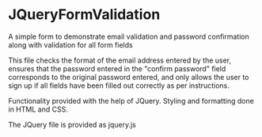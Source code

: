 # JQueryFormValidation
A simple form to demonstrate email validation and password confirmation along with validation for all form fields

This file checks the format of the email address entered by the user, ensures that the password entered in the "confirm password" field corresponds to the original password entered, and only allows the user to sign up if all fields have been filled out correctly as per instructions.

Functionality provided with the help of JQuery. Styling and formatting done in HTML and CSS.

The JQuery file is provided as jquery.js
